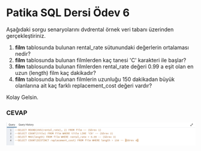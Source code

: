 # Patika SQL Dersi Ödev 6
Aşağıdaki sorgu senaryolarını dvdrental örnek veri tabanı üzerinden gerçekleştiriniz.

1. **film** tablosunda bulunan rental_rate sütunundaki değerlerin ortalaması nedir?
2. **film** tablosunda bulunan filmlerden kaç tanesi 'C' karakteri ile başlar?
3. **film** tablosunda bulunan filmlerden rental_rate değeri 0.99 a eşit olan en uzun (length) film kaç dakikadır?
4. **film** tablosunda bulunan filmlerin uzunluğu 150 dakikadan büyük olanlarına ait kaç farklı replacement_cost değeri vardır?

Kolay Gelsin.
### CEVAP
![Cevap](/Odev_6/Odev6.png "Ödev 6")
